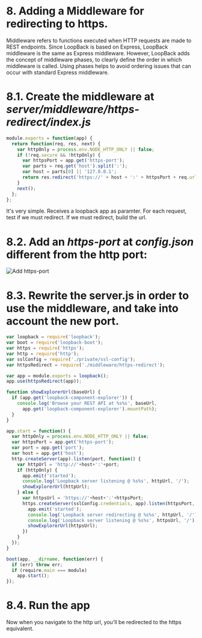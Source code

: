 # 8. Adding a Middleware for redirecting to https.
Middleware refers to functions executed when HTTP requests are made to REST endpoints. Since LoopBack is based on Express, LoopBack middleware is the same as Express middleware.  However, LoopBack adds the concept of middleware phases, to clearly define the order in which middleware is called.  Using phases helps to avoid ordering issues that can occur with standard Express middleware.
# 8.1. Create the middleware at *server/middleware/https-redirect/index.js*
```javascript
module.exports = function(app) {
  return function(req, res, next) {
    var httpOnly = process.env.NODE_HTTP_ONLY || false;
    if (!req.secure && !httpOnly) {
      var httpsPort = app.get('https-port');
      var parts = req.get('host').split(':');
      var host = parts[0] || '127.0.0.1';
      return res.redirect('https://' + host + ':' + httpsPort + req.url);
    }
    next();
  };
};
```
It's very simple. Receives a loopback app as paramter. For each request, test if we must redirect. If we must redirect, build the url.

# 8.2. Add an *https-port* at *config.json* different from the http port:
![Add https-port](https://raw.githubusercontent.com/nodejsbcn/course27May/master/exercise08/screenshots/screenshot01.png)

# 8.3. Rewrite the server.js in order to use the middleware, and take into account the new port.
```javascript
var loopback = require('loopback');
var boot = require('loopback-boot');
var https = require('https');
var http = require('http');
var sslConfig = require('./private/ssl-config');
var httpsRedirect = require('./middleware/https-redirect');

var app = module.exports = loopback();
app.use(httpsRedirect(app));

function showExplorerUrl(baseUrl) {
  if (app.get('loopback-component-explorer')) {
    console.log('Browse your REST API at %s%s', baseUrl, 
      app.get('loopback-component-explorer').mountPath);
  }
} 

app.start = function() {
  var httpOnly = process.env.NODE_HTTP_ONLY || false;
  var httpsPort = app.get('https-port');
  var port = app.get('port');
  var host = app.get('host');
  http.createServer(app).listen(port, function() {
    var httpUrl = 'http://'+host+':'+port;
    if (httpOnly) {
      app.emit('started');
      console.log('Loopback server listening @ %s%s', httpUrl, '/');
      showExplorerUrl(httpUrl);
    } else {
      var httpsUrl = 'https://'+host+':'+httpsPort;
      https.createServer(sslConfig.credentials, app).listen(httpsPort, function() {
        app.emit('started');
        console.log('Loopback server redirecting @ %s%s', httpUrl, '/');
        console.log('Loopback server listening @ %s%s', httpsUrl, '/');
        showExplorerUrl(httpsUrl);
      })
    }   
  });  
}

boot(app, __dirname, function(err) {
  if (err) throw err;
  if (require.main === module)
    app.start();
});
```
# 8.4. Run the app
Now when you navigate to the http url, you'll be redirected to the https equivalent.
